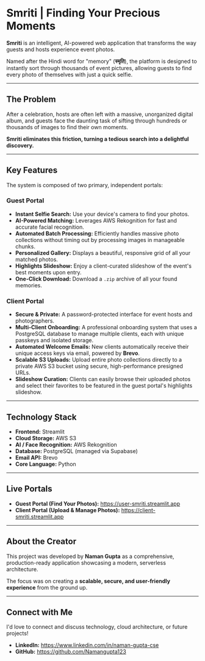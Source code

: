 # Smriti | Finding Your Precious Moments

**Smriti** is an intelligent, AI-powered web application that transforms the way guests and hosts experience event photos.  

Named after the Hindi word for "memory" (**स्मृति**), the platform is designed to instantly sort through thousands of event pictures, allowing guests to find every photo of themselves with just a quick selfie.

---

## The Problem
After a celebration, hosts are often left with a massive, unorganized digital album, and guests face the daunting task of sifting through hundreds or thousands of images to find their own moments.  

**Smriti eliminates this friction, turning a tedious search into a delightful discovery.**

---

## Key Features

The system is composed of two primary, independent portals:

### Guest Portal
- **Instant Selfie Search:** Use your device's camera to find your photos.  
- **AI-Powered Matching:** Leverages AWS Rekognition for fast and accurate facial recognition.  
- **Automated Batch Processing:** Efficiently handles massive photo collections without timing out by processing images in manageable chunks.  
- **Personalized Gallery:** Displays a beautiful, responsive grid of all your matched photos.  
- **Highlights Slideshow:** Enjoy a client-curated slideshow of the event's best moments upon entry.  
- **One-Click Download:** Download a `.zip` archive of all your found memories.

### Client Portal
- **Secure & Private:** A password-protected interface for event hosts and photographers.  
- **Multi-Client Onboarding:** A professional onboarding system that uses a PostgreSQL database to manage multiple clients, each with unique passkeys and isolated storage.  
- **Automated Welcome Emails:** New clients automatically receive their unique access keys via email, powered by **Brevo**.  
- **Scalable S3 Uploads:** Upload entire photo collections directly to a private AWS S3 bucket using secure, high-performance presigned URLs.  
- **Slideshow Curation:** Clients can easily browse their uploaded photos and select their favorites to be featured in the guest portal's highlights slideshow.

---

## Technology Stack
- **Frontend:** Streamlit  
- **Cloud Storage:** AWS S3  
- **AI / Face Recognition:** AWS Rekognition  
- **Database:** PostgreSQL (managed via Supabase)  
- **Email API:** Brevo  
- **Core Language:** Python  

---

## Live Portals
- **Guest Portal (Find Your Photos):** https://user-smriti.streamlit.app
- **Client Portal (Upload & Manage Photos):** https://client-smriti.streamlit.app

---

## About the Creator
This project was developed by **Naman Gupta** as a comprehensive, production-ready application showcasing a modern, serverless architecture.  

The focus was on creating a **scalable, secure, and user-friendly experience** from the ground up.

---

## Connect with Me
I'd love to connect and discuss technology, cloud architecture, or future projects!

- **LinkedIn:**  https://www.linkedin.com/in/naman-gupta-cse 
- **GitHub:** https://github.com/Namangupta123